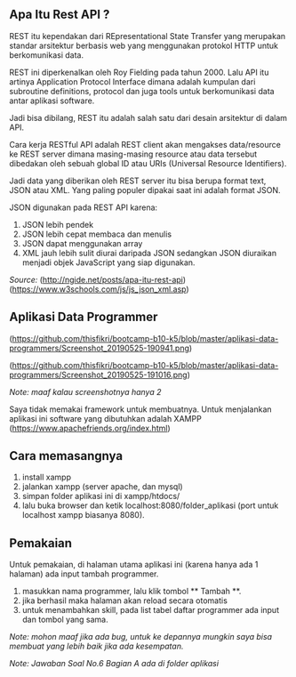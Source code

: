 ## Apa Itu Rest API ?
REST itu kependakan dari REpresentational State Transfer yang merupakan standar arsitektur berbasis web yang menggunakan protokol HTTP untuk berkomunikasi data.

REST ini diperkenalkan oleh Roy Fielding pada tahun 2000. Lalu API itu artinya Application Protocol Interface dimana adalah kumpulan dari subroutine definitions, protocol dan juga tools untuk berkomunikasi data antar aplikasi software.

Jadi bisa dibilang, REST itu adalah salah satu dari desain arsitektur di dalam API.

Cara kerja RESTful API adalah REST client akan mengakses data/resource ke REST server dimana masing-masing resource atau data tersebut dibedakan oleh sebuah global ID atau URIs (Universal Resource Identifiers).

Jadi data yang diberikan oleh REST server itu bisa berupa format text, JSON atau XML. Yang paling populer dipakai saat ini adalah format JSON.

JSON digunakan pada REST API karena:
1. JSON lebih pendek
2. JSON lebih cepat membaca dan menulis
3. JSON dapat menggunakan array
4. XML jauh lebih sulit diurai daripada JSON sedangkan JSON diuraikan menjadi objek JavaScript yang siap digunakan.

*Source:*
(http://ngide.net/posts/apa-itu-rest-api)
(https://www.w3schools.com/js/js_json_xml.asp)


## Aplikasi Data Programmer

(https://github.com/thisfikri/bootcamp-b10-k5/blob/master/aplikasi-data-programmers/Screenshot_20190525-190941.png)

(https://github.com/thisfikri/bootcamp-b10-k5/blob/master/aplikasi-data-programmers/Screenshot_20190525-191016.png)

*Note: maaf kalau screenshotnya hanya 2*

Saya tidak memakai framework untuk membuatnya.
Untuk menjalankan aplikasi ini software yang dibutuhkan adalah XAMPP (https://www.apachefriends.org/index.html)

## Cara memasangnya
1. install xampp
2. jalankan xampp (server apache, dan mysql)
3. simpan folder aplikasi ini di xampp/htdocs/
4. lalu buka browser dan ketik localhost:8080/folder_aplikasi (port untuk localhost xampp biasanya 8080).

## Pemakaian

Untuk pemakaian, di halaman utama aplikasi ini \(karena hanya ada 1 halaman\) ada input tambah programmer.

1. masukkan nama programmer, lalu klik tombol ** Tambah **.
2. jika berhasil maka halaman akan reload secara otomatis
3. untuk menambahkan skill, pada list tabel daftar programmer ada input dan tombol yang sama.

*Note:
mohon maaf jika ada bug, untuk ke depannya mungkin saya bisa membuat yang lebih baik jika ada kesempatan.*

*Note: Jawaban Soal No.6 Bagian A ada di folder aplikasi*

